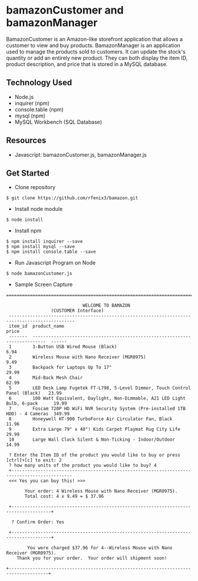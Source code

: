 # bamazonCustomer and bamazonManager
BamazonCustomer is an Amazon-like storefront application that allows a customer to view and buy products. 
BamazonManager is an application used to manage the products sold to customers. It can update the stock's quantity or add an entirely new product.
They can both display the item ID, product description, and price that is stored in a MySQL database. 

## Technology Used
* Node.js
* inquirer (npm)
* console.table (npm)
* mysql (npm)
* MySQL Workbench (SQL Database)

## Resources
* Javascript: bamazonCustomer.js, bamazonManager.js

## Get Started
* Clone repository
```
$ git clone https://github.com/rfenix3/bamazon.git
```
* Install node module
```
$ node install
```
* Install npm
```
$ npm install inquirer --save
$ npm install mysql --save
$ npm install console.table --save
```
* Run Javascript Program on Node
```
$ node bamazonCustomer.js
```
* Sample Screen Capture
```
===============================================================================================

                             WELCOME TO BAMAZON
			     (CUSTOMER Interface)
 -----------------------------------------------------------------------------------------------
 item_id  product_name                                                                 price
 -------  ---------------------------------------------------------------------------  ------
 1        3-Button USB Wired Mouse (Black)                                             6.94
 2        Wireless Mouse with Nano Receiver (MGR0975)                                  9.49
 3        Backpack for Laptops Up To 17"                                               29.99
 4        Mid-Back Mesh Chair                                                          62.99
 5        LED Desk Lamp Fugetek FT-L798, 5-Level Dimmer, Touch Control Panel (Black)   23.99
 6        100 Watt Equivalent, Daylight, Non-Dimmable, A21 LED Light Bulb, 6-pack      19.99
 7        Foscam 720P HD WiFi NVR Security System (Pre-installed 1TB HDD) - 4 Cameras  349.99
 8        Honeywell HT-900 TurboForce Air Circulator Fan, Black                        11.96
 9        Extra Large 79" x 40"! Kids Carpet Playmat Rug City Life                     29.99
 10       Large Wall Clock Silent & Non-Ticking - Indoor/Outdoor                       14.99

 ? Enter the Item ID of the product you would like to buy or press [ctrl]+[c] to exit: 2
 ? how many units of the product you would like to buy? 4
 +---------------------------------------------------------------------------------------------
 <<< Yes you can buy this! >>>

       Your order: 4 Wireless Mouse with Nano Receiver (MGR0975).
       Total cost: 4 x 9.49 = $ 37.96

 +-------------------------------------------------------------------------------------+

  ? Confirm Order: Yes

 +-------------------------------------------------------------------------------------+

        You were charged $37.96 for 4--Wireless Mouse with Nano Receiver (MGR0975).
	Thank you for your order.  Your order will shipment soon!
								
+-------------------------------------------------------------------------------------+
```

